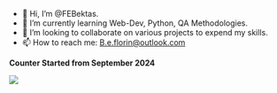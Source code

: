 - 👋 Hi, I’m @FEBektas.
- 🌱 I’m currently learning Web-Dev, Python, QA Methodologies. 
- 💞️ I’m looking to collaborate on various projects to expend my skills.
- 📫 How to reach me: B.e.florin@outlook.com

**Counter Started from September 2024**

![](
https://komarev.com/ghpvc/?username=FEBektas&label=PROFILE+VIEWS)
<!---
FEBektas/FEBektas is a ✨ special ✨ repository because its `README.md` (this file) appears on your GitHub profile.
You can click the Preview link to take a look at your changes.
--->
